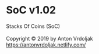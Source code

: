 # SoC v1.02
Stacks Of Coins (SoC)<br />
<br />
Copyright © 2019 by Anton Vrdoljak <br />
https://antonvrdoljak.netlify.com/ <br />
<br />
